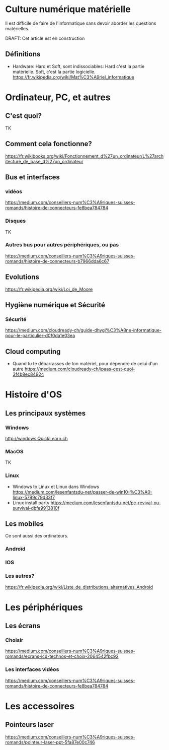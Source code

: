 # Culture numérique matérielle
Il est difficile de faire de l'informatique sans devoir aborder les questions matérielles.

DRAFT: Cet article est en construction

## Définitions
* Hardware: Hard et Soft, sont indissociables: Hard c'est la partie matérielle. Soft, c'est la partie logicielle.
https://fr.wikipedia.org/wiki/Mat%C3%A9riel_informatique

# Ordinateur, PC, et autres
## C'est quoi?
TK
## Comment cela fonctionne?
https://fr.wikibooks.org/wiki/Fonctionnement_d%27un_ordinateur/L%27architecture_de_base_d%27un_ordinateur

## Bus et interfaces
### vidéos
https://medium.com/conseillers-num%C3%A9riques-suisses-romands/histoire-de-connecteurs-fe8bea784784
### Disques
TK
### Autres bus pour autres périphériques, ou pas
https://medium.com/conseillers-num%C3%A9riques-suisses-romands/histoire-de-connecteurs-b7966dda6c67

## Evolutions
https://fr.wikipedia.org/wiki/Loi_de_Moore

## Hygiène numérique et Sécurité
### 

### Sécurité
https://medium.com/cloudready-ch/guide-dhygi%C3%A8ne-informatique-pour-le-particulier-d0f0da1e03ea

## Cloud computing
* Quand tu te débarrasses de ton matériel, pour dépendre de celui d'un autre
https://medium.com/cloudready-ch/ipaas-cest-quoi-3f4b8ec84924

# Histoire d'OS
## Les principaux systèmes
### Windows
http://windows.QuickLearn.ch

### MacOS
TK

### Linux
* Windows to Linux et Linux dans Windows
https://medium.com/lesenfantsdu-net/passer-de-win10-%C3%A0-linux-5799c79d33f7
* Linux install party
https://medium.com/lesenfantsdu-net/pc-revival-ou-survival-dbfe9913810f

## Les mobiles
Ce sont aussi des ordinateurs.
### Androïd

### IOS

### Les autres?
https://fr.wikipedia.org/wiki/Liste_de_distributions_alternatives_Android

# Les périphériques
## Les écrans
### Choisir
https://medium.com/conseillers-num%C3%A9riques-suisses-romands/ecrans-lcd-technos-et-choix-2064542fbc92

### Les interfaces vidéos
https://medium.com/conseillers-num%C3%A9riques-suisses-romands/histoire-de-connecteurs-fe8bea784784

# Les accessoires
## Pointeurs laser
https://medium.com/conseillers-num%C3%A9riques-suisses-romands/pointeur-laser-ppt-5fa87e00c746
